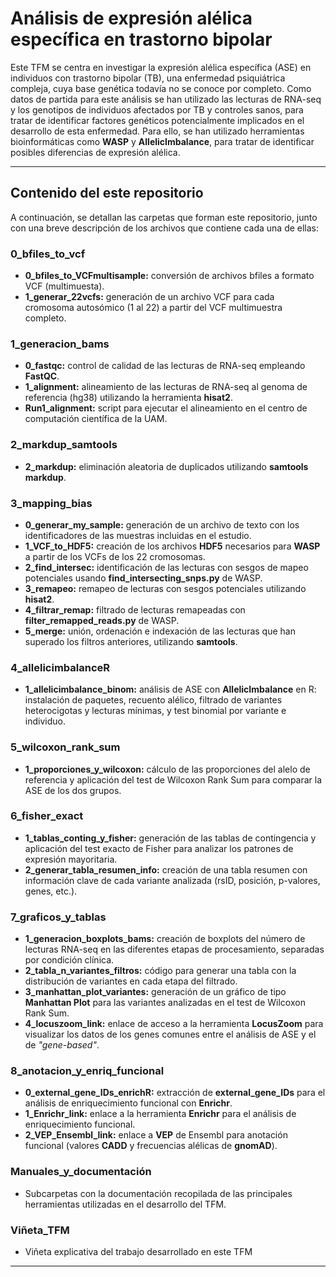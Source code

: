 # Análisis de expresión alélica específica en trastorno bipolar

Este TFM se centra en investigar la expresión alélica específica (ASE) en individuos con trastorno bipolar (TB), una enfermedad psiquiátrica compleja, cuya base genética todavía no se conoce por completo. Como datos de partida para este análisis se han utilizado las lecturas de RNA-seq y los genotipos de individuos afectados por TB y controles sanos, para tratar de identificar factores genéticos potencialmente implicados en el desarrollo de esta enfermedad. Para ello, se han utilizado herramientas bioinformáticas como **WASP** y **AllelicImbalance**, para tratar de identificar posibles diferencias de expresión alélica. 

---

## Contenido del este repositorio

A continuación, se detallan las carpetas que forman este repositorio, junto con una breve descripción de los archivos que contiene cada una de ellas:

### 0_bfiles_to_vcf
- **0_bfiles_to_VCFmultisample:** conversión de archivos bfiles a formato VCF (multimuesta).
- **1_generar_22vcfs:** generación de un archivo VCF para cada cromosoma autosómico (1 al 22) a partir del VCF multimuestra completo.

### 1_generacion_bams
- **0_fastqc:** control de calidad de las lecturas de RNA-seq empleando **FastQC**.
- **1_alignment:** alineamiento de las lecturas de RNA-seq al genoma de referencia (hg38) utilizando la herramienta **hisat2**.
- **Run1_alignment:** script para ejecutar el alineamiento en el centro de computación científica de la UAM.

### 2_markdup_samtools
- **2_markdup:** eliminación aleatoria de duplicados utilizando **samtools markdup**.

### 3_mapping_bias
- **0_generar_my_sample:** generación de un archivo de texto con los identificadores de las muestras incluidas en el estudio.
- **1_VCF_to_HDF5:** creación de los archivos **HDF5** necesarios para **WASP** a partir de los VCFs de los 22 cromosomas.
- **2_find_intersec:** identificación de las lecturas con sesgos de mapeo potenciales usando **find_intersecting_snps.py** de WASP.
- **3_remapeo:** remapeo de lecturas con sesgos potenciales utilizando **hisat2**.
- **4_filtrar_remap:** filtrado de lecturas remapeadas con **filter_remapped_reads.py** de WASP.
- **5_merge:** unión, ordenación e indexación de las lecturas que han superado los filtros anteriores, utilizando **samtools**.

### 4_allelicimbalanceR
- **1_allelicimbalance_binom:** análisis de ASE con **AllelicImbalance** en R: instalación de paquetes, recuento alélico, filtrado de variantes heterocigotas y lecturas mínimas, y test binomial por variante e individuo.

### 5_wilcoxon_rank_sum
- **1_proporciones_y_wilcoxon:** cálculo de las proporciones del alelo de referencia y aplicación del test de Wilcoxon Rank Sum para comparar la ASE de los dos grupos.

### 6_fisher_exact
- **1_tablas_conting_y_fisher:** generación de las tablas de contingencia y aplicación del test exacto de Fisher para analizar los patrones de expresión mayoritaria.
- **2_generar_tabla_resumen_info:** creación de una tabla resumen con información clave de cada variante analizada (rsID, posición, p-valores, genes, etc.).

### 7_graficos_y_tablas
- **1_generacion_boxplots_bams:** creación de boxplots del número de lecturas RNA-seq en las diferentes etapas de procesamiento, separadas por condición clínica.
- **2_tabla_n_variantes_filtros:** código para generar una tabla con la distribución de variantes en cada etapa del filtrado.
- **3_manhattan_plot_variantes:** generación de un gráfico de tipo **Manhattan Plot** para las variantes analizadas en el test de Wilcoxon Rank Sum.
- **4_locuszoom_link:** enlace de acceso a la herramienta **LocusZoom** para visualizar los datos de los genes comunes entre el análisis de ASE y el de *"gene-based"*.

### 8_anotacion_y_enriq_funcional
- **0_external_gene_IDs_enrichR:** extracción de **external_gene_IDs** para el análisis de enriquecimiento funcional con **Enrichr**.
- **1_Enrichr_link:** enlace a la herramienta **Enrichr** para el análisis de enriquecimiento funcional.
- **2_VEP_Ensembl_link:** enlace a **VEP** de Ensembl para anotación funcional (valores **CADD** y frecuencias alélicas de **gnomAD**).

### Manuales_y_documentación
- Subcarpetas con la documentación recopilada de las principales herramientas utilizadas en el desarrollo del TFM.

### Viñeta_TFM
- Viñeta explicativa del trabajo desarrollado en este TFM
---

